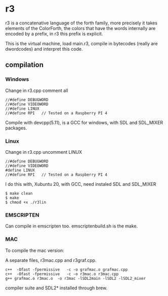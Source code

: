 
# r3

r3 is a concatenative language of the forth family, more precisely it takes elements of the ColorForth, the colors that have the words internally are encoded by a prefix, in r3 this prefix is explicit.

This is the virtual machine, load main.r3, compile in bytecodes (really are dwordcodes) and interpret this code.

## compilation

### Windows

Change in r3.cpp comment all
```
//#define DEBUGWORD
//#define VIDEOWORD
//#define LINUX
//#define RPI   // Tested on a Raspberry PI 4
```

Compile with devcpp(5.11), is a GCC for windows, with SDL and SDL_MIXER packages.


### Linux

Change in r3.cpp uncomment LINUX
```
//#define DEBUGWORD
//#define VIDEOWORD
#define LINUX
//#define RPI   // Tested on a Raspberry PI 4
```
I do this with, Xubuntu 20, with GCC, need instaled SDL and SDL_MIXER

```
$ make clean
$ make 
$ chmod +x ./r3lin
```

### EMSCRIPTEN

Can compile in emscripten too. emscriptenbuild.sh is the make.

### MAC

To compile the mac version:

A separate files, r3mac.cpp and r3graf.cpp.

```
c++  -Ofast -fpermissive   -c -o grafmac.o grafmac.cpp
c++  -Ofast -fpermissive   -c -o r3mac.o r3mac.cpp
g++ grafmac.o r3mac.o  -o r3mac -lSDL2main -lSDL2 -lSDL2_mixer
```

compiler suite and SDL2* installed through brew.
